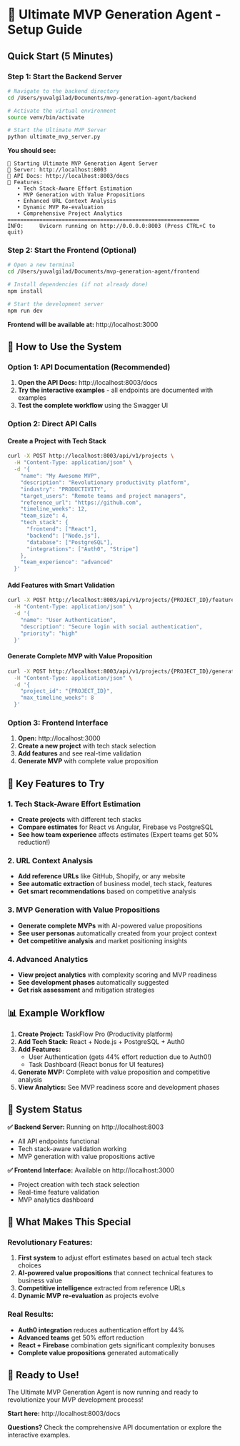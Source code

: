 # 🚀 Ultimate MVP Generation Agent - Setup Guide

## Quick Start (5 Minutes)

### Step 1: Start the Backend Server
```bash
# Navigate to the backend directory
cd /Users/yuvalgilad/Documents/mvp-generation-agent/backend

# Activate the virtual environment
source venv/bin/activate

# Start the Ultimate MVP Server
python ultimate_mvp_server.py
```

**You should see:**
```
🚀 Starting Ultimate MVP Generation Agent Server
📍 Server: http://localhost:8003
📖 API Docs: http://localhost:8003/docs
🎯 Features:
   • Tech Stack-Aware Effort Estimation
   • MVP Generation with Value Propositions
   • Enhanced URL Context Analysis
   • Dynamic MVP Re-evaluation
   • Comprehensive Project Analytics
============================================================
INFO:     Uvicorn running on http://0.0.0.0:8003 (Press CTRL+C to quit)
```

### Step 2: Start the Frontend (Optional)
```bash
# Open a new terminal
cd /Users/yuvalgilad/Documents/mvp-generation-agent/frontend

# Install dependencies (if not already done)
npm install

# Start the development server
npm run dev
```

**Frontend will be available at:** http://localhost:3000

## 🎯 How to Use the System

### Option 1: API Documentation (Recommended)
1. **Open the API Docs:** http://localhost:8003/docs
2. **Try the interactive examples** - all endpoints are documented with examples
3. **Test the complete workflow** using the Swagger UI

### Option 2: Direct API Calls

#### Create a Project with Tech Stack
```bash
curl -X POST http://localhost:8003/api/v1/projects \
  -H "Content-Type: application/json" \
  -d '{
    "name": "My Awesome MVP",
    "description": "Revolutionary productivity platform",
    "industry": "PRODUCTIVITY",
    "target_users": "Remote teams and project managers",
    "reference_url": "https://github.com",
    "timeline_weeks": 12,
    "team_size": 4,
    "tech_stack": {
      "frontend": ["React"],
      "backend": ["Node.js"],
      "database": ["PostgreSQL"],
      "integrations": ["Auth0", "Stripe"]
    },
    "team_experience": "advanced"
  }'
```

#### Add Features with Smart Validation
```bash
curl -X POST http://localhost:8003/api/v1/projects/{PROJECT_ID}/features \
  -H "Content-Type: application/json" \
  -d '{
    "name": "User Authentication",
    "description": "Secure login with social authentication",
    "priority": "high"
  }'
```

#### Generate Complete MVP with Value Proposition
```bash
curl -X POST http://localhost:8003/api/v1/projects/{PROJECT_ID}/generate-mvp \
  -H "Content-Type: application/json" \
  -d '{
    "project_id": "{PROJECT_ID}",
    "max_timeline_weeks": 8
  }'
```

### Option 3: Frontend Interface
1. **Open:** http://localhost:3000
2. **Create a new project** with tech stack selection
3. **Add features** and see real-time validation
4. **Generate MVP** with complete value proposition

## 🌟 Key Features to Try

### 1. Tech Stack-Aware Effort Estimation
- **Create projects** with different tech stacks
- **Compare estimates** for React vs Angular, Firebase vs PostgreSQL
- **See how team experience** affects estimates (Expert teams get 50% reduction!)

### 2. URL Context Analysis
- **Add reference URLs** like GitHub, Shopify, or any website
- **See automatic extraction** of business model, tech stack, features
- **Get smart recommendations** based on competitive analysis

### 3. MVP Generation with Value Propositions
- **Generate complete MVPs** with AI-powered value propositions
- **See user personas** automatically created from your project context
- **Get competitive analysis** and market positioning insights

### 4. Advanced Analytics
- **View project analytics** with complexity scoring and MVP readiness
- **See development phases** automatically suggested
- **Get risk assessment** and mitigation strategies

## 📊 Example Workflow

1. **Create Project:** TaskFlow Pro (Productivity platform)
2. **Add Tech Stack:** React + Node.js + PostgreSQL + Auth0
3. **Add Features:** 
   - User Authentication (gets 44% effort reduction due to Auth0!)
   - Task Dashboard (React bonus for UI features)
4. **Generate MVP:** Complete with value proposition and competitive analysis
5. **View Analytics:** See MVP readiness score and development phases

## 🔧 System Status

**✅ Backend Server:** Running on http://localhost:8003
- All API endpoints functional
- Tech stack-aware validation working
- MVP generation with value propositions active

**✅ Frontend Interface:** Available on http://localhost:3000
- Project creation with tech stack selection
- Real-time feature validation
- MVP analytics dashboard

## 🎯 What Makes This Special

### Revolutionary Features:
1. **First system** to adjust effort estimates based on actual tech stack choices
2. **AI-powered value propositions** that connect technical features to business value
3. **Competitive intelligence** extracted from reference URLs
4. **Dynamic MVP re-evaluation** as projects evolve

### Real Results:
- **Auth0 integration** reduces authentication effort by 44%
- **Advanced teams** get 50% effort reduction
- **React + Firebase** combination gets significant complexity bonuses
- **Complete value propositions** generated automatically

## 🚀 Ready to Use!

The Ultimate MVP Generation Agent is now running and ready to revolutionize your MVP development process!

**Start here:** http://localhost:8003/docs

**Questions?** Check the comprehensive API documentation or explore the interactive examples.
